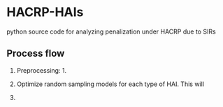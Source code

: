 # HACRP-HAIs
python source code for analyzing penalization under HACRP due to SIRs

## Process flow

1. Preprocessing:
	1.  

1. Optimize random sampling models for each type of HAI. This will 
2. 